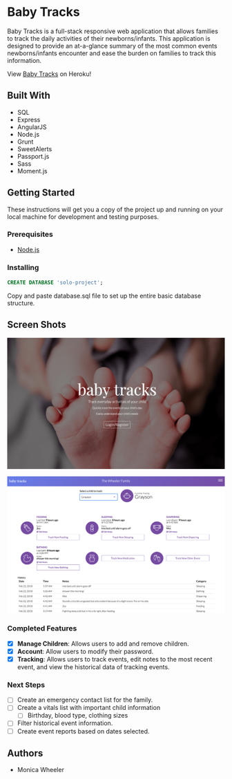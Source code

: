 # Baby Tracks

Baby Tracks is a full-stack responsive web application that allows families to track the daily activities of their newborns/infants. This application is designed to provide an at-a-glance summary of the most common events newborns/infants encounter and ease the burden on families to track this information.

View [Baby Tracks](https://baby-tracks.herokuapp.com) on Heroku!

## Built With

- SQL
- Express
- AngularJS
- Node.js
- Grunt
- SweetAlerts
- Passport.js
- Sass
- Moment.js

## Getting Started

These instructions will get you a copy of the project up and running on your local machine for development and testing purposes.

### Prerequisites

- [Node.js](https://nodejs.org/en/) 

### Installing

```sql
CREATE DATABASE 'solo-project';
```
Copy and paste database.sql file to set up the entire basic database structure.


## Screen Shots

![Landing Page](/documentation/landing2.png)

![Tracking View](/documentation/tracking2.png)


### Completed Features

- [x] **Manage Children**: Allows users to add and remove children.
- [x] **Account**: Allow users to modify their password.
- [x] **Tracking**: Allows users to track events, edit notes to the most recent event, and view the historical data of tracking events.

### Next Steps

- [ ] Create an emergency contact list for the family.
- [ ] Create a vitals list with important child information
  - [ ] Birthday, blood type, clothing sizes
- [ ] Filter historical event information.
- [ ] Create event reports based on dates selected.

## Authors

* Monica Wheeler
